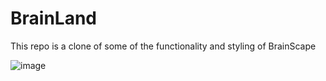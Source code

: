 # BrainLand
This repo is  a clone of some of the functionality and styling of BrainScape

![image](https://user-images.githubusercontent.com/57408823/220797835-925e0c8d-432f-4133-b620-af973f6802cc.png)
